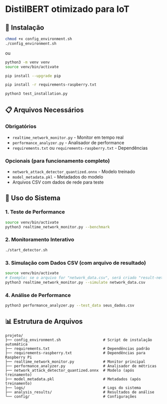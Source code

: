 # DistilBERT otimizado para IoT

## 🚀 Instalação

```bash
chmod +x config_environment.sh
./config_environment.sh
```

ou

```bash
python3 -m venv venv
source venv/bin/activate

pip install --upgrade pip

pip install -r requirements-raspberry.txt

python3 test_installation.py
```

## 📋 Arquivos Necessários

### Obrigatórios

- `realtime_network_monitor.py` - Monitor em tempo real
- `performance_analyzer.py` - Analisador de performance
- `requirements.txt` ou `requirements-raspberry.txt` - Dependências

### Opcionais (para funcionamento completo)

- `network_attack_detector_quantized.onnx` - Modelo treinado
- `model_metadata.pkl` - Metadados do modelo
- Arquivos CSV com dados de rede para teste

## 🎯 Uso do Sistema

### 1. Teste de Performance

```bash
source venv/bin/activate
python3 realtime_network_monitor.py --benchmark
```

### 2. Monitoramento Interativo

```bash
./start_detector.sh
```

### 3. Simulação com Dados CSV (com arquivo de resultado)

```bash
source venv/bin/activate
# Exemplo: se o arquivo for "network_data.csv", será criado "result-network_data.txt"
python3 realtime_network_monitor.py --simulate network_data.csv

```

### 4. Análise de Performance

```bash
python3 performance_analyzer.py --test_data seus_dados.csv
```

## 📊 Estrutura de Arquivos

```
projeto/
├── config_environment.sh                   # Script de instalação automática
├── requirements.txt                        # Dependências padrão
├── requirements-raspberry.txt              # Dependências para Raspberry Pi
├── realtime_network_monitor.py             # Monitor principal
├── performance_analyzer.py                 # Analisador de métricas
├── network_attack_detector_quantized.onnx  # Modelo (após treinamento)
├── model_metadata.pkl                      # Metadados (após treinamento)
├── logs/                                   # Logs do sistema
├── analysis_results/                       # Resultados de análise
└── config/                                 # Configurações
```
